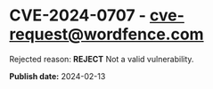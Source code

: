 # CVE-2024-0707 - cve-request@wordfence.com

Rejected reason: **REJECT** Not a valid vulnerability.

**Publish date:** 2024-02-13
